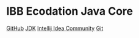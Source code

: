 # IBB Ecodation Java Core

[GitHub](https://github.com/aykutsahinn/ibb_ecodation_javacore.git)
[JDK](https://www.oracle.com/tr/java/technologies/downloads/)
[Intellij Idea Community](https://www.jetbrains.com/idea/download/?section=windows)
[Git](https://git-scm.com/downloads)

```sh
```
```
